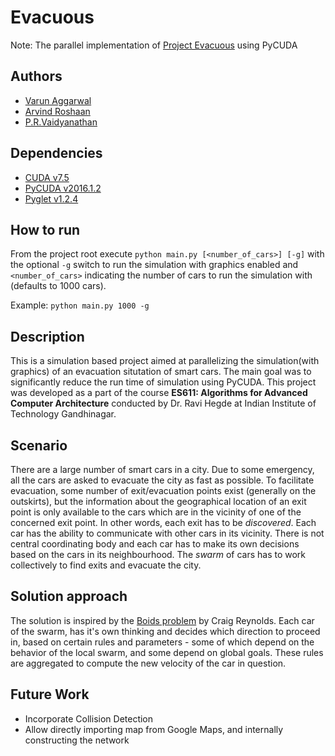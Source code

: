 # Evacuous

Note: The parallel implementation of [Project Evacuous](https://github.com/Salazar-Prime/Evacuous-parallel/) using PyCUDA

## Authors
* [Varun Aggarwal](https://github.com/Salazar-Prime/)
* [Arvind Roshaan](https://github.com/Arvind-Roshaan-S)
* [P.R.Vaidyanathan](https://github.com/aditya95sriram)

## Dependencies

* [CUDA v7.5](https://developer.nvidia.com/cuda-75-downloads-archive)
* [PyCUDA v2016.1.2](https://wiki.tiker.net/PyCuda/Installation)
* [Pyglet v1.2.4](http://pyglet.readthedocs.io/en/pyglet-1.2-maintenance/programming_guide/installation.html)

## How to run

From the project root execute `python main.py [<number_of_cars>] [-g]` with the optional `-g` switch to run the simulation with graphics enabled and `<number_of_cars>` indicating the number of cars to run the simulation with (defaults to 1000 cars).

Example: `python main.py 1000 -g`

## Description

This is a simulation based project aimed at parallelizing the simulation(with graphics) of an evacuation situtation of smart cars. The main goal was to significantly reduce the run time of simulation using PyCUDA. This project was developed as a part of the course **ES611: Algorithms for Advanced Computer Architecture** conducted by Dr. Ravi Hegde at Indian Institute of Technology Gandhinagar.

## Scenario

There are a large number of smart cars in a city. Due to some emergency, all the cars are asked to evacuate the city as fast as possible.
To facilitate evacuation, some number of exit/evacuation points exist (generally on the outskirts), but the information about the
geographical location of an exit point is only available to the cars which are in the vicinity of one of the concerned exit point.
In other words, each exit has to be *discovered*. Each car has the ability to communicate with other cars in its vicinity.
There is not central coordinating body and each car has to make its own decisions based on the cars in its neighbourhood.
The *swarm* of cars has to work collectively to find exits and evacuate the city.

## Solution approach

The solution is inspired by the [Boids problem](http://www.red3d.com/cwr/boids/) by Craig Reynolds.
Each car of the swarm, has it's own thinking and decides which direction to proceed in, based on certain rules and
parameters - some of which depend on the behavior of the local swarm, and some depend on global goals.
These rules are aggregated to compute the new velocity of the car in question.

## Future Work

* Incorporate Collision Detection
* Allow directly importing map from Google Maps, and internally constructing the network